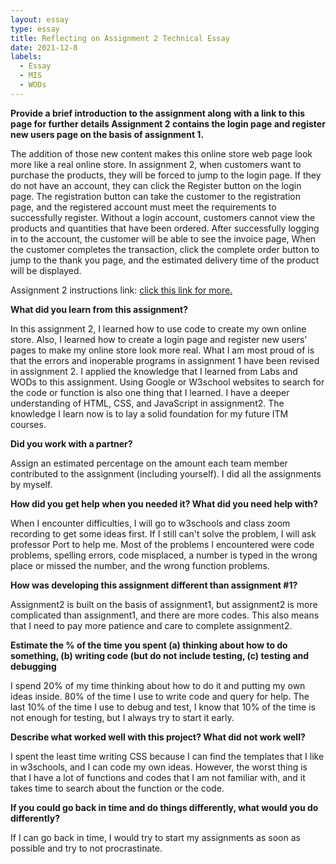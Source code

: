```yaml
---
layout: essay
type: essay
title: Reflecting on Assignment 2 Technical Essay
date: 2021-12-8
labels:
  - Essay
  - MIS
  - WODs
---
```


<b><p>Provide a brief introduction to the assignment along with a link to this page for further details Assignment 2 contains the login page and register new users page on the basis of assignment 1.</p> </b>

<p>The addition of those new content makes this online store web page look more like a real online store. In assignment 2, when customers want to purchase the products, they will be forced to jump to the login page. If they do not have an account, they can click the Register button on the login page. The registration button can take the customer to the registration page, and the registered account must meet the requirements to successfully register. Without a login account, customers cannot view the products and quantities that have been ordered. After successfully logging in to the account, the customer will be able to see the invoice page, When the customer completes the transaction, click the complete order button to jump to the thank you page, and the estimated delivery time of the product will be displayed.</p>

Assignment 2 instructions link: <a href="https://dport96.github.io/ITM352/morea/150.Assignment2/experience-Assignment2.html">click this link for more.</a> 

<b><p>What did you learn from this assignment?</p></b>

<p>In this assignment 2, I learned how to use code to create my own online store. Also, I learned how to create a login page and register new users' pages to make my online store look more real. What I am most proud of is that the errors and inoperable programs in assignment 1 have been revised in assignment 2. I applied the knowledge that I learned from Labs and WODs to this assignment. Using Google or W3school websites to search for the code or function is also one thing that I learned.  I have a deeper understanding of HTML, CSS, and JavaScript in assignment2. The knowledge I learn now is to lay a solid foundation for my future ITM courses.</p>

<b><p>Did you work with a partner?</p></b>

<p>Assign an estimated percentage on the amount each team member contributed to the assignment (including yourself). I did all the assignments by myself.</p> 

<b><p>How did you get help when you needed it? What did you need help with?</p></b>

<p>When I encounter difficulties, I will go to w3schools and class zoom recording to get some ideas first. If I still can't solve the problem, I will ask professor Port to help me. Most of the problems I encountered were code problems, spelling errors, code misplaced, a number is typed in the wrong place or missed the number, and the wrong function problems. </p>

<b><p>How was developing this assignment different than assignment #1?</p> </b>

<p>Assignment2 is built on the basis of assignment1, but assignment2 is more complicated than assignment1, and there are more codes. This also means that I need to pay more patience and care to complete assignment2.</p>

<b><p>Estimate the % of the time you spent (a) thinking about how to do something, (b) writing code (but do not include testing, (c) testing and debugging</p></b>

<p>I spend 20% of my time thinking about how to do it and putting my own ideas inside. 80% of the time I use to write code and query for help. The last 10% of the time I use to debug and test, I know that 10% of the time is not enough for testing, but I always try to start it early.</p> 

<b><p>Describe what worked well with this project? What did not work well?</p></b>

<p>I spent the least time writing CSS because I can find the templates that I like in w3schools, and I can code my own ideas. However, the worst thing is that I have a lot of functions and codes that I am not familiar with, and it takes time to search about the function or the code.</p>

<b><p>If you could go back in time and do things differently, what would you do differently?</p></b>

<p>If I can go back in time, I would try to start my assignments as soon as possible and try to not procrastinate.</p>

